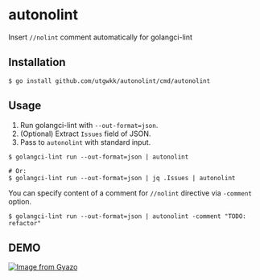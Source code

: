 # autonolint

Insert `//nolint` comment automatically for golangci-lint

## Installation

```console
$ go install github.com/utgwkk/autonolint/cmd/autonolint
```

## Usage

1. Run golangci-lint with `--out-format=json`.
2. (Optional) Extract `Issues` field of JSON.
3. Pass to `autonolint` with standard input.

```console
$ golangci-lint run --out-format=json | autonolint

# Or:
$ golangci-lint run --out-format=json | jq .Issues | autonolint
```

You can specify content of a comment for `//nolint` directive via `-comment` option.

```console
$ golangci-lint run --out-format=json | autonolint -comment "TODO: refactor"
```

## DEMO

[![Image from Gyazo](https://i.gyazo.com/82570c43fcaf57c6dcd9eff93fcb8b8e.gif)](https://gyazo.com/82570c43fcaf57c6dcd9eff93fcb8b8e)
